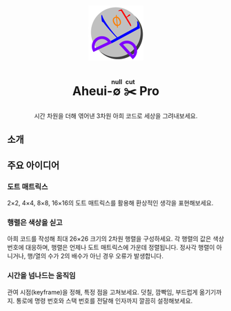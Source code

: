 <div align="center">
    <img src="./public/logo.svg" height="128">
    <h1>Aheui-<ruby>∅ <rp> (</rp><rt>null</rt><rp>)</rp></ruby> <ruby>✂️<rp> (</rp><rt>cut</rt><rp>)</rp></ruby> Pro</h1>
    <p>시간 차원을 더해 엮어낸 3차원 아희 코드로 세상을 그려내보세요.</p>
</div>

## 소개

## 주요 아이디어

### 도트 매트릭스

2×2, 4×4, 8×8, 16×16의 도트 매트릭스를 활용해 환상적인 생각을 표현해보세요.

### 행렬은 색상을 싣고

아희 코드를 작성해 최대 26×26 크기의 2차원 행렬을 구성하세요.
각 행렬의 값은 색상 번호에 대응하며, 행렬은 언제나 도트 매트릭스에 가운데 정렬됩니다.
정사각 행렬이 아니거나, 행/열의 수가 2의 배수가 아닌 경우 오류가 발생합니다.

### 시간을 넘나드는 움직임

관여 시점(keyframe)을 정해, 특정 점을 고쳐보세요.
덧칠, 깜빡임, 부드럽게 옮기기까지.
통로에 명령 번호와 스택 번호를 전달해 인자까지 깔끔히 설정해보세요.
